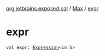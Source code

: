 [org.jetbrains.exposed.sql](../index.md) / [Max](index.md) / [expr](.)

# expr

`val expr: `[`Expression`](../-expression/index.md)`<in S>`